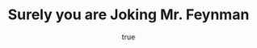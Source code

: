 ---
title: "Surely you are Joking Mr. Feynman"
bookCover: "/assets/book-covers/surely-you-are-joking-mr-feynman.jpg"
slug: "surely-you-are-joking-mr-feynman"
bookAuthor: "Richard Feynman"
rating: 10
done: false
tags: []
summary: false
detailedNotes: false
amazonLink: ""
author:
  name: Rico Trebeljahr
  picture: "/assets/blog/profile.jpeg"
---